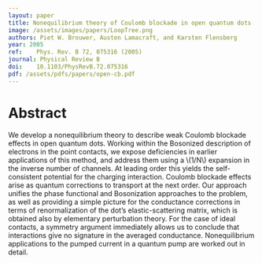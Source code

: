```yaml
---
layout: paper
title: Nonequilibrium theory of Coulomb blockade in open quantum dots
image: /assets/images/papers/LoopTree.png
authors: Piet W. Brouwer, Austen Lamacraft, and Karsten Flensberg
year: 2005
ref: 	Phys. Rev. B 72, 075316 (2005)
journal: Physical Review B
doi: 	10.1103/PhysRevB.72.075316
pdf: /assets/pdfs/papers/open-cb.pdf
---
```


# Abstract

We develop a nonequilibrium theory to describe weak Coulomb blockade effects in open quantum dots. Working within the Bosonized description of electrons in the point contacts, we expose deficiencies in earlier applications of this method, and address them using a \\(1/N\\) expansion in the inverse number of channels. At leading order this yields the self-consistent potential for the charging interaction. Coulomb blockade effects arise as quantum corrections to transport at the next order. Our approach unifies the phase functional and Bosonization approaches to the problem, as well as providing a simple picture for the conductance corrections in terms of renormalization of the dot’s elastic-scattering matrix, which is obtained also by elementary perturbation theory. For the case of ideal contacts, a symmetry argument immediately allows us to conclude that interactions give no signature in the averaged conductance. Nonequilibrium applications to the pumped current in a quantum pump are worked out in detail.
